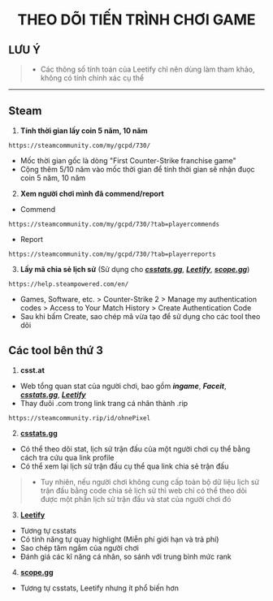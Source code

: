 <h1 align="center">THEO DÕI TIẾN TRÌNH CHƠI GAME</h1>

<h2>LƯU Ý</h2>

> - Các thông số tính toán của Leetify chỉ nên dùng làm tham khảo, không có tính chính xác cụ thể
<hr>

## Steam
1.   **Tính thời gian lấy coin 5 năm, 10 năm**
```
https://steamcommunity.com/my/gcpd/730/
```
- Mốc thời gian gốc là dòng "First Counter-Strike franchise game"
- Cộng thêm 5/10 năm vào mốc thời gian để tính thời gian sẽ nhận đuọc coin 5 năm, 10 năm
2.   **Xem người chơi mình đã commend/report**
- Commend
```
https://steamcommunity.com/my/gcpd/730/?tab=playercommends
```
- Report
```
https://steamcommunity.com/my/gcpd/730/?tab=playerreports
```
3.  **Lấy mã chia sẻ lịch sử** (Sử dụng cho ***[csstats.gg](http://csstats.gg)***, ***[Leetify](http://leetify.com)***, ***[scope.gg](http://scope.gg)***)
```
https://help.steampowered.com/en/
```
- Games, Software, etc. > Counter-Strike 2 > Manage my authentication codes > Access to Your Match History > Create Authentication Code
- Sau khi bấm Create, sao chép mã vừa tạo để sử dụng cho các tool theo dõi 
## Các tool bên thứ 3
1.  **csst.at**
- Web tổng quan stat của người chơi, bao gồm ***ingame***, ***Faceit***, ***[csstats.gg](http://csstats.gg)***, ***[Leetify](http://leetify.com)***
- Thay đuôi .com trong link trang cá nhân thành .rip
```
https://steamcommunity.rip/id/ohnePixel
```
2.  **[csstats.gg](http://csstats.gg)**
- Có thể theo dõi stat, lịch sử trận đấu của một người chơi cụ thể bằng cách tra cứu qua link profile
- Có thể xem lại lịch sử trận đấu cụ thể qua link chia sẻ trận đấu
> - Tuy nhiên, nếu người chơi không cung cấp toàn bộ dữ liệu lịch sử trận đấu bằng code chia sẻ lịch sử thì web chỉ có thể theo dõi được một phần lịch sử trận đấu và stat của người chơi đó
3.  **[Leetify](http://leetify.com)**
- Tương tự csstats
- Có tính năng tự quay highlight (Miễn phí giới hạn và trả phí)
- Sao chép tâm ngắm của người chơi
- Đánh giá các kĩ năng cá nhân, so sánh với trung bình mức rank
4.  **[scope.gg](http://scope.gg)**
- Tương tự csstats, Leetify nhưng ít phổ biến hơn
